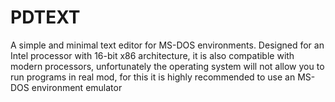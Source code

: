 # PDTEXT
A simple and minimal text editor for MS-DOS environments.
Designed for an Intel processor with 16-bit x86 architecture, it is also compatible with modern processors, unfortunately the operating system will not allow you to run programs in real mod, for this it is highly recommended to use an MS-DOS environment emulator


